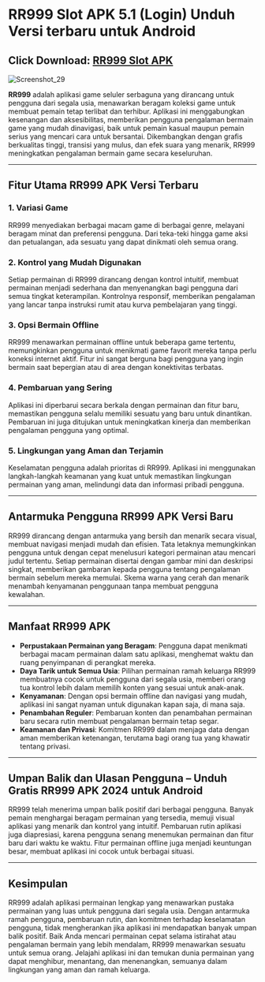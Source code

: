 # RR999 Slot APK 5.1 (Login) Unduh Versi terbaru untuk Android

## Click Download: [RR999 Slot APK](https://apktodo.net/rr999-slot/)

![Screenshot_29](https://github.com/user-attachments/assets/da3bcce6-a013-42a9-b798-53ee65e35356)


**RR999** adalah aplikasi game seluler serbaguna yang dirancang untuk pengguna dari segala usia, menawarkan beragam koleksi game untuk membuat pemain tetap terlibat dan terhibur. Aplikasi ini menggabungkan kesenangan dan aksesibilitas, memberikan pengguna pengalaman bermain game yang mudah dinavigasi, baik untuk pemain kasual maupun pemain serius yang mencari cara untuk bersantai. Dikembangkan dengan grafis berkualitas tinggi, transisi yang mulus, dan efek suara yang menarik, RR999 meningkatkan pengalaman bermain game secara keseluruhan.

---

## Fitur Utama RR999 APK Versi Terbaru

### 1. Variasi Game
RR999 menyediakan berbagai macam game di berbagai genre, melayani beragam minat dan preferensi pengguna. Dari teka-teki hingga game aksi dan petualangan, ada sesuatu yang dapat dinikmati oleh semua orang.

### 2. Kontrol yang Mudah Digunakan
Setiap permainan di RR999 dirancang dengan kontrol intuitif, membuat permainan menjadi sederhana dan menyenangkan bagi pengguna dari semua tingkat keterampilan. Kontrolnya responsif, memberikan pengalaman yang lancar tanpa instruksi rumit atau kurva pembelajaran yang tinggi.

### 3. Opsi Bermain Offline
RR999 menawarkan permainan offline untuk beberapa game tertentu, memungkinkan pengguna untuk menikmati game favorit mereka tanpa perlu koneksi internet aktif. Fitur ini sangat berguna bagi pengguna yang ingin bermain saat bepergian atau di area dengan konektivitas terbatas.

### 4. Pembaruan yang Sering
Aplikasi ini diperbarui secara berkala dengan permainan dan fitur baru, memastikan pengguna selalu memiliki sesuatu yang baru untuk dinantikan. Pembaruan ini juga ditujukan untuk meningkatkan kinerja dan memberikan pengalaman pengguna yang optimal.

### 5. Lingkungan yang Aman dan Terjamin
Keselamatan pengguna adalah prioritas di RR999. Aplikasi ini menggunakan langkah-langkah keamanan yang kuat untuk memastikan lingkungan permainan yang aman, melindungi data dan informasi pribadi pengguna.

---

## Antarmuka Pengguna RR999 APK Versi Baru

RR999 dirancang dengan antarmuka yang bersih dan menarik secara visual, membuat navigasi menjadi mudah dan efisien. Tata letaknya memungkinkan pengguna untuk dengan cepat menelusuri kategori permainan atau mencari judul tertentu. Setiap permainan disertai dengan gambar mini dan deskripsi singkat, memberikan gambaran kepada pengguna tentang pengalaman bermain sebelum mereka memulai. Skema warna yang cerah dan menarik menambah kenyamanan penggunaan tanpa membuat pengguna kewalahan.

---

## Manfaat RR999 APK

- **Perpustakaan Permainan yang Beragam**: Pengguna dapat menikmati berbagai macam permainan dalam satu aplikasi, menghemat waktu dan ruang penyimpanan di perangkat mereka.
- **Daya Tarik untuk Semua Usia**: Pilihan permainan ramah keluarga RR999 membuatnya cocok untuk pengguna dari segala usia, memberi orang tua kontrol lebih dalam memilih konten yang sesuai untuk anak-anak.
- **Kenyamanan**: Dengan opsi bermain offline dan navigasi yang mudah, aplikasi ini sangat nyaman untuk digunakan kapan saja, di mana saja.
- **Penambahan Reguler**: Pembaruan konten dan penambahan permainan baru secara rutin membuat pengalaman bermain tetap segar.
- **Keamanan dan Privasi**: Komitmen RR999 dalam menjaga data dengan aman memberikan ketenangan, terutama bagi orang tua yang khawatir tentang privasi.

---

## Umpan Balik dan Ulasan Pengguna – Unduh Gratis RR999 APK 2024 untuk Android

RR999 telah menerima umpan balik positif dari berbagai pengguna. Banyak pemain menghargai beragam permainan yang tersedia, memuji visual aplikasi yang menarik dan kontrol yang intuitif. Pembaruan rutin aplikasi juga diapresiasi, karena pengguna senang menemukan permainan dan fitur baru dari waktu ke waktu. Fitur permainan offline juga menjadi keuntungan besar, membuat aplikasi ini cocok untuk berbagai situasi.

---

## Kesimpulan

RR999 adalah aplikasi permainan lengkap yang menawarkan pustaka permainan yang luas untuk pengguna dari segala usia. Dengan antarmuka ramah pengguna, pembaruan rutin, dan komitmen terhadap keselamatan pengguna, tidak mengherankan jika aplikasi ini mendapatkan banyak umpan balik positif. Baik Anda mencari permainan cepat selama istirahat atau pengalaman bermain yang lebih mendalam, RR999 menawarkan sesuatu untuk semua orang. Jelajahi aplikasi ini dan temukan dunia permainan yang dapat menghibur, menantang, dan menenangkan, semuanya dalam lingkungan yang aman dan ramah keluarga.
